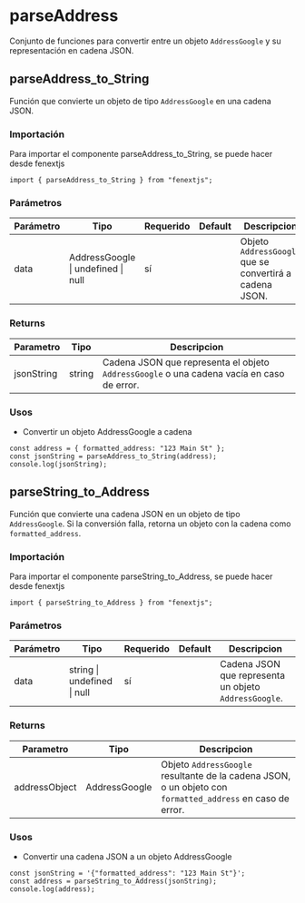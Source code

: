 # parseAddress

Conjunto de funciones para convertir entre un objeto `AddressGoogle` y su representación en cadena JSON.

## parseAddress_to_String

Función que convierte un objeto de tipo `AddressGoogle` en una cadena JSON.

### Importación

Para importar el componente parseAddress_to_String, se puede hacer desde fenextjs

```tsx copy
import { parseAddress_to_String } from "fenextjs";
```

### Parámetros

| Parámetro | Tipo                               | Requerido | Default | Descripcion                                             |
| --------- | ---------------------------------- | --------- | ------- | ------------------------------------------------------- |
| data      | AddressGoogle \| undefined \| null | sí        |         | Objeto `AddressGoogle` que se convertirá a cadena JSON. |

### Returns

| Parametro  | Tipo   | Descripcion                                                                               |
| ---------- | ------ | ----------------------------------------------------------------------------------------- |
| jsonString | string | Cadena JSON que representa el objeto `AddressGoogle` o una cadena vacía en caso de error. |

### Usos

-   Convertir un objeto AddressGoogle a cadena

```tsx copy
const address = { formatted_address: "123 Main St" };
const jsonString = parseAddress_to_String(address);
console.log(jsonString);
```

## parseString_to_Address

Función que convierte una cadena JSON en un objeto de tipo `AddressGoogle`. Si la conversión falla, retorna un objeto con la cadena como `formatted_address`.

### Importación

Para importar el componente parseString_to_Address, se puede hacer desde fenextjs

```tsx copy
import { parseString_to_Address } from "fenextjs";
```

### Parámetros

| Parámetro | Tipo                        | Requerido | Default | Descripcion                                           |
| --------- | --------------------------- | --------- | ------- | ----------------------------------------------------- |
| data      | string \| undefined \| null | sí        |         | Cadena JSON que representa un objeto `AddressGoogle`. |

### Returns

| Parametro     | Tipo          | Descripcion                                                                                                |
| ------------- | ------------- | ---------------------------------------------------------------------------------------------------------- |
| addressObject | AddressGoogle | Objeto `AddressGoogle` resultante de la cadena JSON, o un objeto con `formatted_address` en caso de error. |

### Usos

-   Convertir una cadena JSON a un objeto AddressGoogle

```tsx copy
const jsonString = '{"formatted_address": "123 Main St"}';
const address = parseString_to_Address(jsonString);
console.log(address);
```
